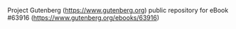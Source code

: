 Project Gutenberg (https://www.gutenberg.org) public repository for
eBook #63916 (https://www.gutenberg.org/ebooks/63916)
